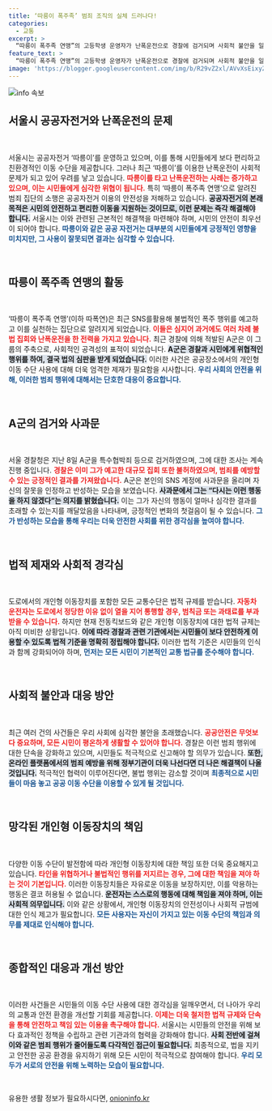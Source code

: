 ```yaml
---
title: ‘따릉이 폭주족’ 범죄 조직의 실체 드러나다!
categories:
  - 교통
excerpt: >
  “따릉이 폭주족 연맹”의 고등학생 운영자가 난폭운전으로 경찰에 검거되며 사회적 불안을 일으킨 이들의 일상이 종료됐다. 사과문 남기고 활동 중단, 과연 어떤 교훈을 남길까?
feature_text: >
  “따릉이 폭주족 연맹”의 고등학생 운영자가 난폭운전으로 경찰에 검거되며 사회적 불안을 일으킨 이들의 일상이 종료됐다. 사과문 남기고 활동 중단, 과연 어떤 교훈을 남길까?
image: 'https://blogger.googleusercontent.com/img/b/R29vZ2xl/AVvXsEixyZcFfHzMRdzZMjFBmAUKJYCLCGyLL1o632UiGVXcaFdKo_bkvkuCioo0uUKlGfBVcT3P84aROyZIXSBEx3Aw5nCQ3pTgDom1WDC4m8eifvWiAmWEEVb4x6G_l8C0QH225ldMjyaFvpxGEBGNO37VmDTDMHGhJPq73UglMfDca1-0aw/s1600/blogspot.png'
---
```


<p><img src="https://blogger.googleusercontent.com/img/b/R29vZ2xl/AVvXsEixyZcFfHzMRdzZMjFBmAUKJYCLCGyLL1o632UiGVXcaFdKo_bkvkuCioo0uUKlGfBVcT3P84aROyZIXSBEx3Aw5nCQ3pTgDom1WDC4m8eifvWiAmWEEVb4x6G_l8C0QH225ldMjyaFvpxGEBGNO37VmDTDMHGhJPq73UglMfDca1-0aw/s1600/blogspot.png" alt="info 속보" /></p>

<h2 data-ke-size="size26">서울시 공공자전거와 난폭운전의 문제</h2>

<p data-ke-size="size16">&nbsp;</p>

<p>서울시는 공공자전거 ‘따릉이’를 운영하고 있으며, 이를 통해 시민들에게 보다 편리하고 친환경적인 이동 수단을 제공합니다. 그러나 최근 ‘따릉이’를 이용한 난폭운전이 사회적 문제가 되고 있어 우려를 낳고 있습니다. <b><span style="color: #ee2323;">따릉이를 타고 난폭운전하는 사례는 증가하고 있으며, 이는 시민들에게 심각한 위협이 됩니다.</span></b> 특히 ‘따릉이 폭주족 연맹’으로 알려진 범죄 집단의 소행은 공공자전거 이용의 안전성을 저해하고 있습니다. <b><span style="background-color: #21538527;">공공자전거의 본래 목적은 시민의 안전하고 편리한 이동을 지원하는 것이므로, 이런 문제는 즉각 해결해야 합니다.</span></b> 서울시는 이와 관련된 근본적인 해결책을 마련해야 하며, 시민의 안전이 최우선이 되어야 합니다. <b><span style="color: #1a5490;">따릉이와 같은 공공 자전거는 대부분의 시민들에게 긍정적인 영향을 미치지만, 그 사용이 잘못되면 결과는 심각할 수 있습니다.</span></b></p>

<p data-ke-size="size16">&nbsp;</p>

<h2 data-ke-size="size26">따릉이 폭주족 연맹의 활동</h2>

<p data-ke-size="size16">&nbsp;</p>

<p>‘따릉이 폭주족 연맹’(이하 따폭연)은 최근 SNS를활용해 불법적인 폭주 행위를 예고하고 이를 실천하는 집단으로 알려지게 되었습니다. <b><span style="color: #ee2323;">이들은 심지어 과거에도 여러 차례 불법 집회와 난폭운전을 한 전력을 가지고 있습니다.</span></b> 최근 경찰에 의해 적발된 A군은 이 그룹의 주축으로, 사회적인 공격성의 표적이 되었습니다. <b><span style="background-color: #21538527;">A군은 경찰과 시민에게 위협적인 행위를 하여, 결국 법의 심판을 받게 되었습니다.</span></b> 이러한 사건은 공공장소에서의 개인형 이동 수단 사용에 대해 더욱 엄격한 제재가 필요함을 시사합니다. <b><span style="color: #1a5490;">우리 사회의 안전을 위해, 이러한 범죄 행위에 대해서는 단호한 대응이 중요합니다.</span></b></p>

<p data-ke-size="size16">&nbsp;</p>

<h2 data-ke-size="size26">A군의 검거와 사과문</h2>

<p data-ke-size="size16">&nbsp;</p>

<p>서울 경찰청은 지난 8일 A군을 특수협박죄 등으로 검거하였으며, 그에 대한 조사는 계속 진행 중입니다. <b><span style="color: #ee2323;">경찰은 이미 그가 예고한 대규모 집회 또한 불허하였으며, 범죄를 예방할 수 있는 긍정적인 결과를 가져왔습니다.</span></b> A군은 본인의 SNS 계정에 사과문을 올리며 자신의 잘못을 인정하고 반성하는 모습을 보였습니다. <b><span style="background-color: #21538527;">사과문에서 그는 “다시는 이런 행동을 하지 않겠다”는 의지를 밝혔습니다.</span></b> 이는 그가 자신의 행동이 얼마나 심각한 결과를 초래할 수 있는지를 깨달았음을 나타내며, 긍정적인 변화의 첫걸음이 될 수 있습니다. <b><span style="color: #1a5490;">그가 반성하는 모습을 통해 우리는 더욱 안전한 사회를 위한 경각심을 높여야 합니다.</span></b></p>

<p data-ke-size="size16">&nbsp;</p>

<h2 data-ke-size="size26">법적 제재와 사회적 경각심</h2>

<p data-ke-size="size16">&nbsp;</p>

<p>도로에서의 개인형 이동장치를 포함한 모든 교통수단은 법적 규제를 받습니다. <b><span style="color: #ee2323;">자동차 운전자는 도로에서 정당한 이유 없이 열을 지어 통행할 경우, 범칙금 또는 과태료를 부과받을 수 있습니다.</span></b> 하지만 현재 전동킥보드와 같은 개인형 이동장치에 대한 법적 규제는 아직 미비한 상황입니다. <b><span style="background-color: #21538527;">이에 따라 경찰과 관련 기관에서는 시민들이 보다 안전하게 이용할 수 있도록 법적 기준을 명확히 정립해야 합니다.</span></b> 이러한 법적 기준은 시민들의 인식과 함께 강화되어야 하며, <b><span style="color: #1a5490;">먼저는 모든 시민이 기본적인 교통 법규를 준수해야 합니다.</span></b></p>

<p data-ke-size="size16">&nbsp;</p>

<h2 data-ke-size="size26">사회적 불안과 대응 방안</h2>

<p data-ke-size="size16">&nbsp;</p>

<p>최근 여러 건의 사건들은 우리 사회에 심각한 불안을 초래했습니다. <b><span style="color: #ee2323;">공공안전은 무엇보다 중요하며, 모든 시민이 평온하게 생활할 수 있어야 합니다.</span></b> 경찰은 이런 범죄 행위에 대한 단속을 강화하고 있으며, 시민들도 적극적으로 신고해야 할 의무가 있습니다. <b><span style="background-color: #21538527;">또한, 온라인 플랫폼에서의 범죄 예방을 위해 정부기관이 더욱 나선다면 더 나은 해결책이 나올 것입니다.</span></b> 적극적인 협력이 이루어진다면, 불법 행위는 감소할 것이며 <b><span style="color: #1a5490;">최종적으로 시민들이 마음 놓고 공공 이동 수단을 이용할 수 있게 될 것입니다.</span></b></p>

<p data-ke-size="size16">&nbsp;</p>

<h2 data-ke-size="size26">망각된 개인형 이동장치의 책임</h2>

<p data-ke-size="size16">&nbsp;</p>

<p>다양한 이동 수단이 발전함에 따라 개인형 이동장치에 대한 책임 또한 더욱 중요해지고 있습니다. <b><span style="color: #ee2323;">타인을 위협하거나 불법적인 행위를 저지르는 경우, 그에 대한 책임을 져야 하는 것이 기본입니다.</span></b> 이러한 이동장치들은 자유로운 이동을 보장하지만, 이를 악용하는 행동은 결코 허용될 수 없습니다. <b><span style="background-color: #21538527;">운전자는 스스로의 행동에 대해 책임을 져야 하며, 이는 사회적 의무입니다.</span></b> 이와 같은 상황에서, 개인형 이동장치의 안전성이나 사회적 규범에 대한 인식 제고가 필요합니다. <b><span style="color: #1a5490;">모든 사용자는 자신이 가지고 있는 이동 수단의 책임과 의무를 제대로 인식해야 합니다.</span></b></p>

<p data-ke-size="size16">&nbsp;</p>

<h2 data-ke-size="size26">종합적인 대응과 개선 방안</h2>

<p data-ke-size="size16">&nbsp;</p>

<p>이러한 사건들은 시민들의 이동 수단 사용에 대한 경각심을 일깨우면서, 더 나아가 우리의 교통과 안전 환경을 개선할 기회를 제공합니다. <b><span style="color: #ee2323;">이제는 더욱 철저한 법적 규제와 단속을 통해 안전하고 책임 있는 이용을 촉구해야 합니다.</span></b> 서울시는 시민들의 안전을 위해 보다 효과적인 정책을 수립하고 관련 기관과의 협력을 강화해야 합니다. <b><span style="background-color: #21538527;">사회 전반에 걸쳐 이와 같은 범죄 행위가 줄어들도록 다각적인 접근이 필요합니다.</span></b> 최종적으로, 법을 지키고 안전한 공공 환경을 유지하기 위해 모든 시민이 적극적으로 참여해야 합니다. <b><span style="color: #1a5490;">우리 모두가 서로의 안전을 위해 노력하는 모습이 필요합니다.</span></b></p>

<p data-ke-size="size16">&nbsp;</p>
유용한 생활 정보가 필요하시다면, <a href="https://onioninfo.kr" rel="dofollow">onioninfo.kr</a>


